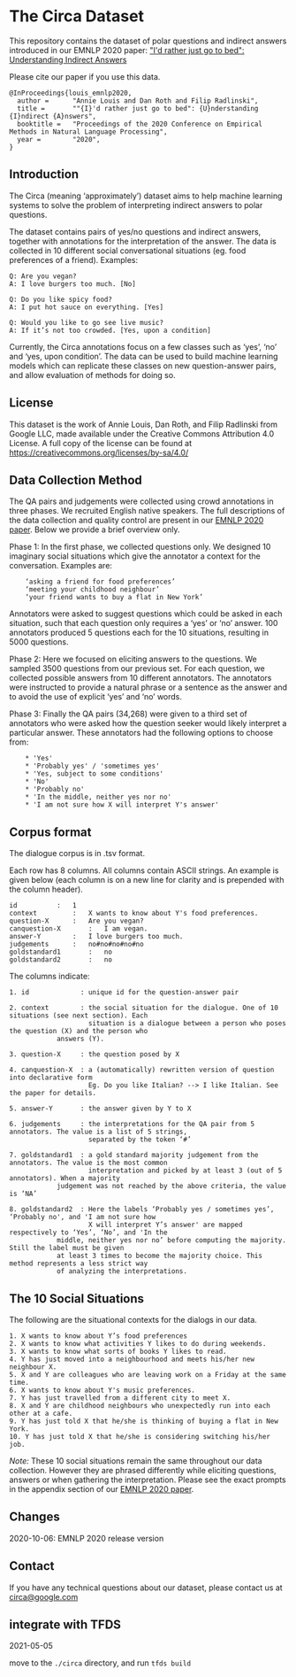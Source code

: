 # ﻿The Circa Dataset

This repository contains the dataset of polar questions and indirect answers introduced in 
our EMNLP 2020 paper:
["I'd rather just go to bed": Understanding Indirect Answers](https://arxiv.org/pdf/2010.03450.pdf)

Please cite our paper if you use this data.

```
@InProceedings{louis_emnlp2020,
  author =      "Annie Louis and Dan Roth and Filip Radlinski",
  title =       ""{I}'d rather just go to bed": {U}nderstanding {I}ndirect {A}nswers",
  booktitle =   "Proceedings of the 2020 Conference on Empirical Methods in Natural Language Processing",
  year =        "2020",
}
```

## Introduction

The Circa (meaning ‘approximately’) dataset aims to help machine learning systems to solve the problem of interpreting indirect answers to polar questions. 

The dataset contains pairs of yes/no questions and indirect answers, together with annotations for the interpretation of the answer. The data is collected in 10 different social conversational situations (eg. food preferences of a friend). Examples:

```
Q: Are you vegan?
A: I love burgers too much. [No]

Q: Do you like spicy food?
A: I put hot sauce on everything. [Yes] 

Q: Would you like to go see live music?
A: If it’s not too crowded. [Yes, upon a condition]
```

Currently, the Circa annotations focus on a few classes such as ‘yes’, ‘no’ and ‘yes, upon condition’. The data can be used to build machine learning models which can replicate these classes on new question-answer pairs, and allow evaluation of methods for doing so. 


## License


This dataset is the work of Annie Louis, Dan Roth, and Filip Radlinski from Google LLC, made available under the Creative Commons Attribution 4.0 License. A full copy of the license can be found at https://creativecommons.org/licenses/by-sa/4.0/


## Data Collection Method


The QA pairs and judgements were collected using crowd annotations in three phases. We recruited English native speakers. The full descriptions of the data collection and quality control are present in our [EMNLP 2020 paper](https://arxiv.org/pdf/2010.03450.pdf). Below we provide a brief overview only.


Phase 1: In the first phase, we collected questions only. We designed 10 imaginary social situations which give the annotator a context for the conversation. Examples are:
```
	‘asking a friend for food preferences’
	‘meeting your childhood neighbour’
	‘your friend wants to buy a flat in New York’
```
Annotators were asked to suggest questions which could be asked in each situation, such that each question only requires a ‘yes’ or ‘no’ answer. 100 annotators produced 5 questions each for the 10 situations, resulting in 5000 questions. 

Phase 2: Here we focused on eliciting answers to the questions. We sampled 3500 questions from our previous set. For each question, we collected possible answers from 10 different annotators. The annotators were instructed to provide a natural phrase or a sentence as the answer and to avoid the use of explicit ‘yes’ and ‘no’ words. 


Phase 3: Finally the QA pairs (34,268) were given to a third set of annotators who were asked how the question seeker would likely interpret a particular answer. These annotators had the following options to choose from:
```
	* 'Yes'
	* 'Probably yes' / 'sometimes yes'
	* 'Yes, subject to some conditions'
	* 'No'
	* 'Probably no'
	* 'In the middle, neither yes nor no'
	* 'I am not sure how X will interpret Y's answer'
```

## Corpus format


The dialogue corpus is in .tsv format.

Each row has 8 columns. All columns contain ASCII strings. An example is given below (each column is on a new line for clarity and is prepended with the column header). 

```
id		    :	1	
context		    :	X wants to know about Y's food preferences.
question-X	    :	Are you vegan?
canquestion-X       :   I am vegan.
answer-Y	    :	I love burgers too much. 
judgements	    :	no#no#no#no#no	
goldstandard1	    :	no
goldstandard2	    :	no
```
	

The columns indicate:

```
1. id             : unique id for the question-answer pair

2. context        : the social situation for the dialogue. One of 10 situations (see next section). Each 
                    situation is a dialogue between a person who poses the question (X) and the person who 
		    answers (Y). 

3. question-X     : the question posed by X 

4. canquestion-X  : a (automatically) rewritten version of question into declarative form 
                    Eg. Do you like Italian? --> I like Italian. See the paper for details.

5. answer-Y       : the answer given by Y to X

6. judgements     : the interpretations for the QA pair from 5 annotators. The value is a list of 5 strings, 
                    separated by the token ‘#’

7. goldstandard1  : a gold standard majority judgement from the annotators. The value is the most common 
                    interpretation and picked by at least 3 (out of 5 annotators). When a majority 
		    judgement was not reached by the above criteria, the value is ‘NA’

8. goldstandard2  : Here the labels ‘Probably yes / sometimes yes’, ‘Probably no', and 'I am not sure how
                    X will interpret Y’s answer' are mapped respectively to ‘Yes’, ‘No’, and 'In the 
		    middle, neither yes nor no’ before computing the majority. Still the label must be given
		    at least 3 times to become the majority choice. This method represents a less strict way
		    of analyzing the interpretations. 
```



## The 10 Social Situations

The following are the situational contexts for the dialogs in our data. 

```
1. X wants to know about Y’s food preferences
2. X wants to know what activities Y likes to do during weekends. 
3. X wants to know what sorts of books Y likes to read. 
4. Y has just moved into a neighbourhood and meets his/her new neighbour X.  
5. X and Y are colleagues who are leaving work on a Friday at the same time. 
6. X wants to know about Y's music preferences. 
7. Y has just travelled from a different city to meet X. 
8. X and Y are childhood neighbours who unexpectedly run into each other at a cafe. 
9. Y has just told X that he/she is thinking of buying a flat in New York. 
10. Y has just told X that he/she is considering switching his/her job.
```


*Note:* These 10 social situations remain the same throughout our data collection. However they are phrased differently while eliciting questions, answers or when gathering the interpretation. Please see the exact prompts in the appendix section of our [EMNLP 2020 paper](https://arxiv.org/pdf/2010.03450.pdf).




## Changes

2020-10-06: EMNLP 2020 release version



## Contact

If you have any technical questions about our dataset, please contact us at circa@google.com




## integrate with TFDS

2021-05-05

move to the `./circa` directory, and run `tfds build`
